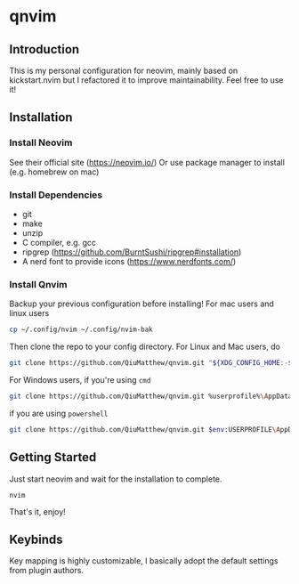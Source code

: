 # qnvim
## Introduction
This is my personal configuration for neovim, mainly based on kickstart.nvim but I refactored it to improve maintainability. Feel free to use it!
## Installation
### Install Neovim
See their official site (https://neovim.io/)
Or use package manager to install (e.g. homebrew on mac)
### Install Dependencies
- git
- make
- unzip
- C compiler, e.g. gcc
- ripgrep (https://github.com/BurntSushi/ripgrep#installation)
- A nerd font to provide icons (https://www.nerdfonts.com/)
### Install Qnvim
Backup your previous configuration before installing!
For mac users and linux users
```bash
cp ~/.config/nvim ~/.config/nvim-bak
```

Then clone the repo to your config directory.
For Linux and Mac users, do
```bash
git clone https://github.com/QiuMatthew/qnvim.git "${XDG_CONFIG_HOME:-$HOME/.config}"/nvim
```
For Windows users, if you're using `cmd`
```bash
git clone https://github.com/QiuMatthew/qnvim.git %userprofile%\AppData\Local\nvim\
```
if you are using `powershell`
```bash
git clone https://github.com/QiuMatthew/qnvim.git $env:USERPROFILE\AppData\Local\nvim\
```
## Getting Started
Just start neovim and wait for the installation to complete.
```
nvim
```
That's it, enjoy!
## Keybinds
Key mapping is highly customizable, I basically adopt the default settings from plugin authors.
### 

